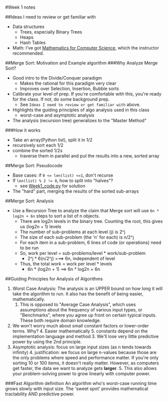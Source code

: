 #Week 1 notes

##Ideas I need to review or get familiar with
-  Data structures
    +  Trees, especially Binary Trees
    +  Heaps
    +  Hash Tables
-  Math: I've got [Mathematics for Computer Science](mathcs.pdf), which the instructor recommended.

##Merge Sort: Motivation and Example algorithm
###Why Analyze Merge Sort? 
-  Good intro to the Divide/Conquer paradigm
    +  Makes the rational for this paradigm very clear
    +  Improves over Selection, Insertion, Bubble sorts
-  Calibrate your level of prep. If you're comfortable with this, you're ready for the class. If not, do some background prep.
    +  See `Ideas I need to review or get familiar with` above.
-  Highlights the guiding principles of algo analysis used in this class
    +  worst-case and asymptotic analysis
-  The analysis (recursion tree) generalizes to the "Master Method"

###How it works
-  Take an array(Python list), split it in 1/2
-  recursively sort each 1/2
-  combine the sorted 1/2s
    +  traverse them in parallel and put the results into a new, sorted array

##Merge Sort: Pseudocode
-  Base cases: if `0 <= len(list) <=1`, don't recurse
-  If `len(list) % 2 != 0`, how to split into "halves"?
    +  see [Week1_code.py](Week1_code.py) for solution
-  The "hard" part, merging the results of the sorted sub-arrays

##Merge Sort: Analysis
-  Use a Recursion Tree to analyze the claim that Merge sort will use `6n * log2n + 6n` steps to sort a list of n objects.
    +  There are log2n levels in the binary tree. Counting the root, this gives us (log2n + 1) levels
    +  The number of sub-problems at each level (j) is 2^j
    +  The size of each sub-problem (the 'n' for each) is n/2^j
    +  For each item in a sub-problem, 6 lines of code (or operations) need to be run
    +  So, work per level = sub-problems/level * work/sub-problem
        *  2^j * 6(n/2^j) ===> 6n, independent of level
    +  Thus, the total work = work per level * levels
        *  6n * (log2n + 1) ==> 6n * log2n + 6n

##Guiding Principles for Analysis of Algorithms
1.  Worst Case Analysis: The analysis is an UPPER bound on how long it will take the algorithm to run. It also has the benefit of being easier, mathematically.
    1. This is opposed to "Average Case Analysis", which uses assumptions about the frequency of various input types, or "Benchmarks", where you agree up front on certain typical inputs. These both require domain knowledge.
2. We won't worry much about small constant factors or lower-order terms. Why?
    4. Easier mathematically
    5. constants depend on the implementation language and method
    3. We'll lose very little predictive power by using the 2nd principle.
3. Asymptotic analysis: focus on large input sizes (as n tends towards infinity)
    4. justification: we focus on large n-values because those are the only problems where speed and performance matter. If you're only sorting 10 or 100 items, it doesn't really matter. However, as computers get faster, the data we want to analyze gets **larger**.
    5. This also allows your problem-solving power to grow linearly with computer power.

###Fast Algorithm definition
An algorithm who's worst-case running time grows slowly with input size.  The 'sweet spot' provides mathematical tractability AND predictive power.

